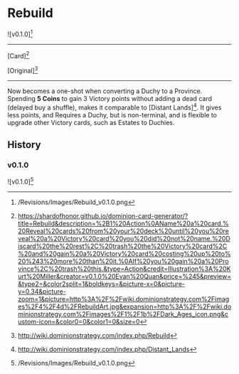 # Rebuild

![v0.1.0][^v0.1.0]

---

[Card][^Card]

[Original][^Original]

---

Now becomes a one-shot when converting a Duchy to a Province. Spending
**5 Coins** to gain 3 Victory points without adding a dead card (delayed buy a
shuffle), makes it comparable to [Distant Lands][^Distant Lands]. It gives
less points, and Requires a Duchy, but is non-terminal, and is flexible to
upgrade other Victory cards, such as Estates to Duchies.

## History

### v0.1.0

![v0.1.0][^v0.1.0]

[^v0.1.0]: /Revisions/Images/Rebuild_v0.1.0.png
[^Distant Lands]: http://wiki.dominionstrategy.com/index.php/Distant_Lands
[^Duchy]: http://wiki.dominionstrategy.com/index.php/Duchy
[^Original]: http://wiki.dominionstrategy.com/index.php/Rebuild
[^Card]: https://shardofhonor.github.io/dominion-card-generator/?title=Rebuild&description=%2B1%20Action%0AName%20a%20card.%20Reveal%20cards%20from%20your%20deck%20until%20you%20reveal%20a%20Victory%20card%20you%20did%20not%20name.%20Discard%20the%20rest%2C%20trash%20the%20Victory%20card%2C%20and%20gain%20a%20Victory%20card%20costing%20up%20to%20%243%20more%20than%20it.%0AIf%20you%20gain%20a%20Province%2C%20trash%20this.&type=Action&credit=Illustration%3A%20Kurt%20Miller&creator=v0.1.0%20Evan%20Quan&price=%245&preview=&type2=&color2split=1&boldkeys=&picture-x=0&picture-y=0.34&picture-zoom=1&picture=http%3A%2F%2Fwiki.dominionstrategy.com%2Fimages%2F4%2F4d%2FRebuildArt.jpg&expansion=http%3A%2F%2Fwiki.dominionstrategy.com%2Fimages%2F1%2F1b%2FDark_Ages_icon.png&custom-icon=&color0=0&color1=0&size=0
